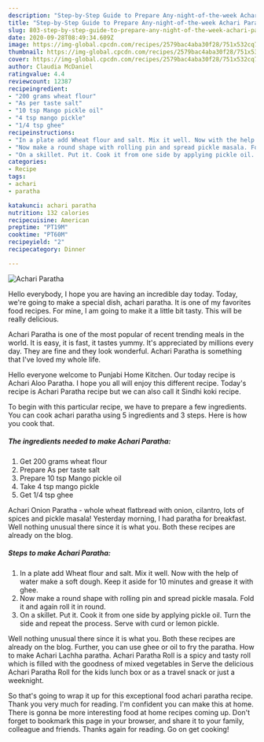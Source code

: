 ```yaml
---
description: "Step-by-Step Guide to Prepare Any-night-of-the-week Achari Paratha"
title: "Step-by-Step Guide to Prepare Any-night-of-the-week Achari Paratha"
slug: 803-step-by-step-guide-to-prepare-any-night-of-the-week-achari-paratha
date: 2020-09-28T08:49:34.609Z
image: https://img-global.cpcdn.com/recipes/2579bac4aba30f28/751x532cq70/achari-paratha-recipe-main-photo.jpg
thumbnail: https://img-global.cpcdn.com/recipes/2579bac4aba30f28/751x532cq70/achari-paratha-recipe-main-photo.jpg
cover: https://img-global.cpcdn.com/recipes/2579bac4aba30f28/751x532cq70/achari-paratha-recipe-main-photo.jpg
author: Claudia McDaniel
ratingvalue: 4.4
reviewcount: 12387
recipeingredient:
- "200 grams wheat flour"
- "As per taste salt"
- "10 tsp Mango pickle oil"
- "4 tsp mango pickle"
- "1/4 tsp ghee"
recipeinstructions:
- "In a plate add Wheat flour and salt. Mix it well. Now with the help of water make a soft dough. Keep it aside for 10 minutes and grease it with ghee."
- "Now make a round shape with rolling pin and spread pickle masala. Fold it and again roll it in round."
- "On a skillet. Put it. Cook it from one side by applying pickle oil. Turn the side and repeat the process. Serve with curd or lemon pickle."
categories:
- Recipe
tags:
- achari
- paratha

katakunci: achari paratha 
nutrition: 132 calories
recipecuisine: American
preptime: "PT19M"
cooktime: "PT60M"
recipeyield: "2"
recipecategory: Dinner

---
```



![Achari Paratha](https://img-global.cpcdn.com/recipes/2579bac4aba30f28/751x532cq70/achari-paratha-recipe-main-photo.jpg)

Hello everybody, I hope you are having an incredible day today. Today, we're going to make a special dish, achari paratha. It is one of my favorites food recipes. For mine, I am going to make it a little bit tasty. This will be really delicious.

Achari Paratha is one of the most popular of recent trending meals in the world. It is easy, it is fast, it tastes yummy. It's appreciated by millions every day. They are fine and they look wonderful. Achari Paratha is something that I've loved my whole life.

Hello everyone welcome to Punjabi Home Kitchen. Our today recipe is Achari Aloo Paratha. I hope you all will enjoy this different recipe. Today&#39;s recipe is Achari Paratha recipe but we can also call it Sindhi koki recipe.


To begin with this particular recipe, we have to prepare a few ingredients. You can cook achari paratha using 5 ingredients and 3 steps. Here is how you cook that.

<!--inarticleads1-->

##### The ingredients needed to make Achari Paratha:

1. Get 200 grams wheat flour
1. Prepare As per taste salt
1. Prepare 10 tsp Mango pickle oil
1. Take 4 tsp mango pickle
1. Get 1/4 tsp ghee


Achari Onion Paratha - whole wheat flatbread with onion, cilantro, lots of spices and pickle masala! Yesterday morning, I had paratha for breakfast. Well nothing unusual there since it is what you. Both these recipes are already on the blog. 

<!--inarticleads2-->

##### Steps to make Achari Paratha:

1. In a plate add Wheat flour and salt. Mix it well. Now with the help of water make a soft dough. Keep it aside for 10 minutes and grease it with ghee.
1. Now make a round shape with rolling pin and spread pickle masala. Fold it and again roll it in round.
1. On a skillet. Put it. Cook it from one side by applying pickle oil. Turn the side and repeat the process. Serve with curd or lemon pickle.


Well nothing unusual there since it is what you. Both these recipes are already on the blog. Further, you can use ghee or oil to fry the paratha. How to make Achari Lachha paratha. Achari Paratha Roll is a spicy and tasty roll which is filled with the goodness of mixed vegetables in Serve the delicious Achari Paratha Roll for the kids lunch box or as a travel snack or just a weeknight. 

So that's going to wrap it up for this exceptional food achari paratha recipe. Thank you very much for reading. I'm confident you can make this at home. There is gonna be more interesting food at home recipes coming up. Don't forget to bookmark this page in your browser, and share it to your family, colleague and friends. Thanks again for reading. Go on get cooking!
